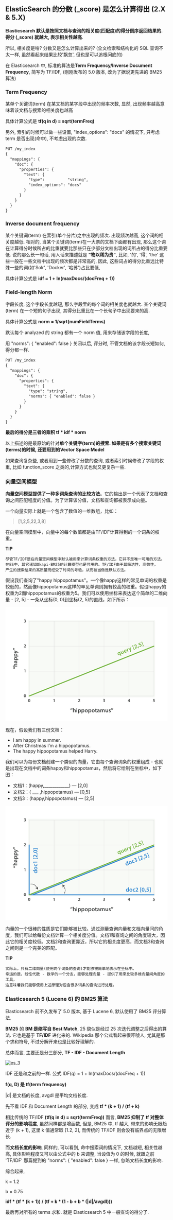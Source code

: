 ## ElasticSearch 的分数 (_score) 是怎么计算得出 (2.X & 5.X)

**Elasticsearch 默认是按照文档与查询的相关度(匹配度)的得分倒序返回结果的. 得分 (_score) 就越大, 表示相关性越高**.

所以, 相关度是啥? 分数又是怎么计算出来的? (全文检索和结构化的 SQL 查询不太一样, 虽然看起来结果比较'飘忽', 但也是可以追根问底的)

在 Elasticsearch 中, 标准的算法是**Term Frequency/Inverse Document Frequency**, 简写为 TF/IDF, (刚刚发布的 5.0 版本, 改为了据说更先进的 BM25 算法)

### Term Frequency

某单个关键词(term) 在某文档的某字段中出现的频率次数, 显然, 出现频率越高意味着该文档与搜索的相关度也越高

具体计算公式是 **tf(q in d) = sqrt(termFreq)**

另外, 索引的时候可以做一些设置, "index_options": "docs" 的情况下, 只考虑 term 是否出现(命中), 不考虑出现的次数.
```
PUT /my_index
{
  "mappings": {
    "doc": {
      "properties": {
        "text": {
          "type":          "string",
          "index_options": "docs"
        }
      }
    }
  }
}
```
### Inverse document frequency

某个关键词(term) 在索引(单个分片)之中出现的频次. 出现频次越高, 这个词的相关度越低. 相对的, 当某个关键词(term)在一大票的文档下面都有出现, 那么这个词在计算得分时候所占的比重就要比那些只在少部分文档出现的词所占的得分比重要低. 说的那么长一句话, 用人话来描述就是 **"物以稀为贵"**, 比如, '的', '得', 'the' 这些一般在一些文档中出现的频次都是非常高的, 因此, 这些词占的得分比重远比特殊一些的词(如'Solr', 'Docker', '哈苏')占比要低,

具体计算公式是 **idf = 1 + ln(maxDocs/(docFreq + 1))**

### Field-length Norm

字段长度, 这个字段长度越短, 那么字段里的每个词的相关度也就越大. 某个关键词(term) 在一个短的句子出现, 其得分比重比在一个长句子中出现要来的高.

具体计算公式是 **norm = 1/sqrt(numFieldTerms)**

默认每个 analyzed 的 string 都有一个 norm 值, 用来存储该字段的长度,

用 "norms": { "enabled": false } 关闭以后, 评分时, 不管文档的该字段长短如何, 得分都一样.
```
PUT /my_index
{
  "mappings": {
    "doc": {
      "properties": {
        "text": {
          "type": "string",
          "norms": { "enabled": false }
        }
      }
    }
  }
}
```
**最后的得分是三者的乘积 tf * idf * norm**

以上描述的是最原始的针对**单个关键字(term)**的搜索. 如果是有**多个搜索关键词(terms)**的时候, 还要用到的**Vector Space Model**

如果查询复杂些, 或者用到一些修改了分数的查询, 或者索引时候修改了字段的权重, 比如 function_score 之类的,计算方式也就又更复杂一些.

### 向量空间模型

**向量空间模型提供了一种多词条查询的比较方法**。它的输出是一个代表了文档和查询之间匹配程度的分值。为了计算该分值，文档和查询都被表示成向量。

一个向量实际上就是一个包含了数值的一维数组，比如：

> [1,2,5,22,3,8]

在向量空间模型中，向量中的每个数值都是由TF/IDF计算得到的一个词条的权重。

**TIP**
```
尽管TF/IDF是在向量空间模型中默认被用来计算词条权重的方法，它并不是唯一可用的方法。
在ES中，其它诸如Okapi-BM25的计算模型也是可用的。TF/IDF由于其简洁性，高效性，
产生的搜索结果的高质量而经受了时间的考验，从而被当做是默认方法。
```
假设我们查询了"happy hippopotamus"。一个像happy这样的常见单词的权重是较低的，然而像hippopotamus这样的罕见单词则拥有较高的权重。假设happy的权重为2而hippopotamus的权重为5。我们可以使用坐标来表达这个简单的二维向量 - [2, 5] - 一条从坐标(0, 0)到坐标(2, 5)的直线，如下所示：

![es_1](https://github.com/yueyuanyang/knowledge/blob/master/elasticsearch/img/es_1.png)

现在，假设我们有三份文档：

- I am happy in summer.
- After Christmas I’m a hippopotamus.
- The happy hippopotamus helped Harry.

我们可以为每份文档创建一个类似的向量，它由每个查询词条的权重组成 - 也就是出现在文档中的词条happy和hippopotamus，然后将它绘制在坐标中，如下图：

- 文档1：(happy,____________) — [2,0]
- 文档2：( ___ ,hippopotamus) — [0,5]
- 文档3：(happy,hippopotamus) — [2,5]

![es_2](https://github.com/yueyuanyang/knowledge/blob/master/elasticsearch/img/es_2.png)

向量的一个很棒的性质是它们能够被比较。通过测量查询向量和文档向量间的角度，我们可以给每份文档计算一个相关度分值。文档1和查询之间的角度较大，因此它的相关度较低。文档2和查询更靠近，所以它的相关度更高，而文档3和查询之间则是一个完美的匹配。

**TIP**

```
实际上，只有二维向量(使用两个词条的查询)才能够被简单地表示在坐标中。
幸运的是，线性代数 - 数学的一个分支，能够处理向量 - 提供了用来比较多维向量间角度的工具，
这意味着我们能够使用上述原理对包含很多词条的查询进行处理。
```

### Elasticsearch 5 (Lucene 6) 的 BM25 算法

Elasticsearch 前不久发布了 5.0 版本, 基于 Lucene 6, 默认使用了 BM25 评分算法.

**BM25** 的 **BM 是缩写自 Best Match**, 25 貌似是经过 25 次迭代调整之后得出的算法. 它也是基于 **TF/IDF** 进化来的. Wikipedia 那个公式看起来很吓唬人, 尤其是那个求和符号, 不过分解开来也是比较好理解的.

总体而言, 主要还是分三部分, **TF - IDF - Document Length**

![es_3](https://github.com/yueyuanyang/knowledge/blob/master/elasticsearch/img/es_3.png)

IDF 还是和之前的一样. 公式 IDF(q) = 1 + ln(maxDocs/(docFreq + 1))

**f(q, D) 是 tf(term frequency)**

|d| 是文档的长度, avgdl 是平均文档长度.

先不看 IDF 和 Document Length 的部分, 变成 **tf * (k + 1) / (tf + k)**

相比传统的 TF/IDF **(tf(q in d) = sqrt(termFreq))** 而言, **BM25 抑制了 tf 对整体评分的影响程度**, 虽然同样都是增函数, 但是, BM25 中, tf 越大, 带来的影响无限趋近于 (k + 1), 这里 k 值通常取 [1.2, 2], 而传统的 TF/IDF 则会没有临界点的无限增长.

而**文档长度的影响**, 同样的, 可以看到, 命中搜索词的情况下, 文档越短, 相关性越高, 具体影响程度又可以由公式中的 b 来调整, 当设值为 0 的时候, 就跟之前 'TF/IDF' 那篇提到的 "norms": { "enabled": false } 一样, 忽略文档长度的影响.

综合起来,

k = 1.2

b = 0.75

**idf * (tf * (k + 1)) / (tf + k * (1 - b + b * (|d|/avgdl)))**

最后再对所有的 terms 求和. 就是 Elasticsearch 5 中一般查询的得分了.
